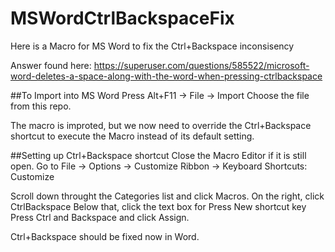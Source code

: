 # MSWordCtrlBackspaceFix
Here is a Macro for MS Word to fix the Ctrl+Backspace inconsisency

Answer found here: https://superuser.com/questions/585522/microsoft-word-deletes-a-space-along-with-the-word-when-pressing-ctrlbackspace

##To Import into MS Word
Press Alt+F11 -> File -> Import 
Choose the file from this repo. 

The macro is improted, but we now need to override the Ctrl+Backspace shortcut to execute the Macro instead of its default setting. 

##Setting up Ctrl+Backspace shortcut
Close the Macro Editor if it is still open. 
Go to File -> Options -> Customize Ribbon -> Keyboard Shortcuts: Customize

Scroll down throught the Categories list and click Macros. 
On the right, click CtrlBackspace
Below that, click the text box for Press New shortcut key
Press Ctrl and Backspace and click Assign. 

Ctrl+Backspace should be fixed now in Word. 
